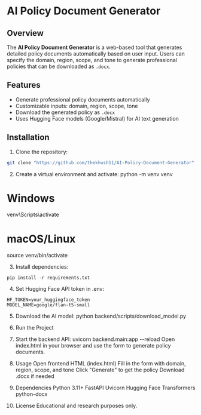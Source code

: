 # AI Policy Document Generator

## Overview

The **AI Policy Document Generator** is a web-based tool that generates detailed policy documents automatically based on user input. Users can specify the domain, region, scope, and tone to generate professional policies that can be downloaded as `.docx`.

## Features

- Generate professional policy documents automatically
- Customizable inputs: domain, region, scope, tone
- Download the generated policy as `.docx`
- Uses Hugging Face models (Google/Mistral) for AI text generation

## Installation

1. Clone the repository:

```bash
git clone "https://github.com/thekhush11/AI-Policy-Document-Generator"
```

2. Create a virtual environment and activate:
   python -m venv venv

# Windows

venv\Scripts\activate

# macOS/Linux

source venv/bin/activate

3. Install dependencies:

```
pip install -r requirements.txt
```

4. Set Hugging Face API token in .env:

```
HF_TOKEN=your_huggingface_token
MODEL_NAME=google/flan-t5-small
```

5. Download the AI model:
   python backend/scripts/download_model.py

6. Run the Project

7. Start the backend API:
   uvicorn backend.main:app --reload
   Open index.html in your browser and use the form to generate policy documents.

8. Usage
   Open frontend HTML (index.html)
   Fill in the form with domain, region, scope, and tone
   Click "Generate" to get the policy
   Download .docx if needed

9. Dependencies
   Python 3.11+
   FastAPI
   Uvicorn
   Hugging Face Transformers
   python-docx

10. License
    Educational and research purposes only.
